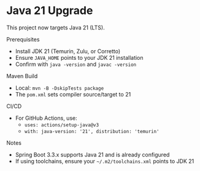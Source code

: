# Java 21 Upgrade

This project now targets Java 21 (LTS).

Prerequisites
- Install JDK 21 (Temurin, Zulu, or Corretto)
- Ensure `JAVA_HOME` points to your JDK 21 installation
- Confirm with `java -version` and `javac -version`

Maven Build
- Local: `mvn -B -DskipTests package`
- The `pom.xml` sets compiler source/target to 21

CI/CD
- For GitHub Actions, use:
  - `uses: actions/setup-java@v3`
  - `with: java-version: '21', distribution: 'temurin'`

Notes
- Spring Boot 3.3.x supports Java 21 and is already configured
- If using toolchains, ensure your `~/.m2/toolchains.xml` points to JDK 21

